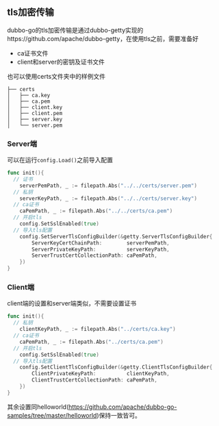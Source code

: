 ## tls加密传输

dubbo-go的tls加密传输是通过dubbo-getty实现的https://github.com/apache/dubbo-getty，在使用tls之前，需要准备好

+ ca证书文件
+ client和server的密钥及证书文件

也可以使用certs文件夹中的样例文件

```shell
├── certs
│   ├── ca.key
│   ├── ca.pem
│   ├── client.key
│   ├── client.pem
│   ├── server.key
│   └── server.pem
```

### Server端

可以在运行`config.Load()`之前导入配置

```go
func init(){
  // 证书
	serverPemPath, _ := filepath.Abs("../../certs/server.pem")
  // 私钥
	serverKeyPath, _ := filepath.Abs("../../certs/server.key")
  // ca证书
	caPemPath, _ := filepath.Abs("../../certs/ca.pem")
  // 开启tls
	config.SetSslEnabled(true)
  // 导入tls配置
	config.SetServerTlsConfigBuilder(&getty.ServerTlsConfigBuilder{
		ServerKeyCertChainPath:        serverPemPath,
		ServerPrivateKeyPath:          serverKeyPath,
		ServerTrustCertCollectionPath: caPemPath,
	})
}
```

### Client端

client端的设置和server端类似，不需要设置证书

```go
func init(){
  // 私钥
	clientKeyPath, _ := filepath.Abs("../certs/ca.key")
  // ca证书
	caPemPath, _ := filepath.Abs("../certs/ca.pem")
  // 开启tls
	config.SetSslEnabled(true)
  // 导入tls配置
	config.SetClientTlsConfigBuilder(&getty.ClientTlsConfigBuilder{
		ClientPrivateKeyPath:          clientKeyPath,
		ClientTrustCertCollectionPath: caPemPath,
	})
}
```

其余设置同helloworld(https://github.com/apache/dubbo-go-samples/tree/master/helloworld)保持一致皆可。

